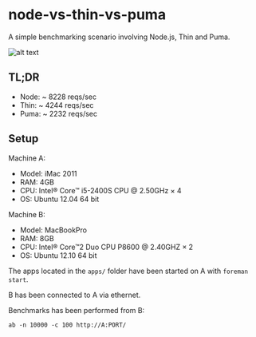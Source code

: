 node-vs-thin-vs-puma
====================

A simple benchmarking scenario involving Node.js, Thin and Puma.

![alt text](https://lh5.googleusercontent.com/-EzqIUvYHC6M/UJEpcTB8w0I/AAAAAAAALHU/7nIKfPuYRs8/s691/node-vs-thin-vs-puma.jpg "Node.js vs Thin vs Puma")

## TL;DR

* Node: ~ 8228 reqs/sec
* Thin: ~ 4244 reqs/sec
* Puma: ~ 2232 reqs/sec

## Setup

Machine A:

* Model: iMac 2011
* RAM: 4GB
* CPU: Intel® Core™ i5-2400S CPU @ 2.50GHz × 4
* OS: Ubuntu 12.04 64 bit

Machine B:

* Model: MacBookPro
* RAM: 8GB
* CPU: Intel® Core™2 Duo CPU P8600 @ 2.40GHZ × 2
* OS: Ubuntu 12.10 64 bit

The apps located in the ```apps/``` folder have been started on A with ```foreman start```.

B has been connected to A via ethernet.

Benchmarks has been performed from B:

```shell
ab -n 10000 -c 100 http://A:PORT/
```

